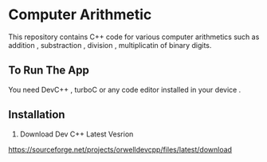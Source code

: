 
# Computer Arithmetic  
This repository contains  C++ code for various computer arithmetics such as addition , substraction , division , multiplicatin of binary digits.





## To Run The App

You need DevC++ , turboC or any code editor  installed in your device .



## Installation

1) Download Dev C++ Latest Vesrion


https://sourceforge.net/projects/orwelldevcpp/files/latest/download



